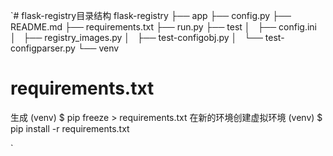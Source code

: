 `# flask-registry目录结构
flask-registry
├── app
├── config.py
├── README.md
├── requirements.txt
├── run.py
├── test
│   ├── config.ini
│   ├── registry_images.py
│   ├── test-configobj.py
│   └── test-configparser.py
└── venv




# requirements.txt
生成
(venv) $ pip freeze > requirements.txt
在新的环境创建虚拟环境
(venv) $ pip install -r requirements.txt

`
